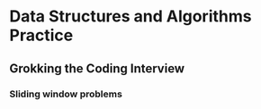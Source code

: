 # Data Structures and Algorithms Practice
## Grokking the Coding Interview
### Sliding window problems


